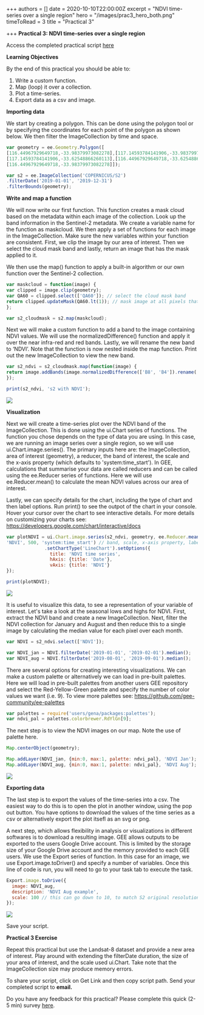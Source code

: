 +++
authors = []
date = 2020-10-10T22:00:00Z
excerpt = "NDVI time-series over a single region"
hero = "/images/prac3_hero_both.png"
timeToRead = 3
title = "Practical 3"

+++
**Practical 3: NDVI time-series over a single region**

Access the completed practical script [here](https://code.earthengine.google.com/?scriptPath=users%2Fjdmwhite%2FOTS-GEE4EC%3APractical_3%2FNDVI_timeseries_single)

**Learning Objectives**

By the end of this practical you should be able to:

1. Write a custom function.
2. Map (loop) it over a collection.
3. Plot a time-series.
4. Export data as a csv and image.

**Importing data**

We start by creating a polygon. This can be done using the polygon tool or by specifying the coordinates for each point of the polygon as shown below. We then filter the ImageCollection by time and space.

```js
var geometry = ee.Geometry.Polygon([
[116.44967929649718,-33.98379973082278],[117.14593784141906,-33.98379973082278],
[117.14593784141906,-33.62548866260113],[116.44967929649718,-33.62548866260113],
[116.44967929649718,-33.98379973082278]]);

var s2 = ee.ImageCollection('COPERNICUS/S2')
.filterDate('2019-01-01', '2019-12-31')
.filterBounds(geometry);
```

**Write and map a function**

We will now write our first function. This function creates a mask cloud based on the metadata within each image of the collection. Look up the band information in the Sentinel-2 metadata. We create a variable name for the function as maskcloud. We then apply a set of functions for each image in the ImageCollection. Make sure the new variables within your function are consistent. First, we clip the image by our area of interest. Then we select the cloud mask band and lastly, return an image that has the mask applied to it.

We then use the map() function to apply a built-in algorithm or our own function over the Sentinel-2 collection.

```js
var maskcloud = function(image) {
var clipped = image.clip(geometry);
var QA60 = clipped.select(['QA60']); // select the cloud mask band
return clipped.updateMask(QA60.lt(1)); // mask image at all pixels that are not zero
};

var s2_cloudmask = s2.map(maskcloud); 
```

Next we will make a custom function to add a band to the image containing NDVI values. We will use the normalizedDifference() function and apply it over the near infra-red and red bands. Lastly, we will rename the new band to ‘NDVI’. Note that the function is now nested inside the map function. Print out the new ImageCollection to view the new band.

```js
var s2_ndvi = s2_cloudmask.map(function(image) {
return image.addBands(image.normalizedDifference(['B8', 'B4']).rename('NDVI'))
});

print(s2_ndvi, 's2 with NDVI');
```

![](/images/prac3_ndvi_band.png)

**Visualization**

Next we will create a time-series plot over the NDVI band of the ImageCollection. This is done using the ui.Chart series of functions. The function you chose depends on the type of data you are using. In this case, we are running an image series over a single region, so we will use ui.Chart.image.series(). The primary inputs here are: the ImageCollection, area of interest (geometry), a reducer, the band of interest, the scale and the x-axis property (which defaults to 'system:time_start'). In GEE, calculations that summarise your data are called reducers and can be called using the ee.Reducer series of functions. Here we will use ee.Reducer.mean() to calculate the mean NDVI values across our area of interest.

Lastly, we can specify details for the chart, including the type of chart and then label options. Run print() to see the outpot of the chart in your console. Hover your cursor over the chart to see interactive details. For more details on customizing your charts see: https://developers.google.com/chart/interactive/docs

```js
var plotNDVI = ui.Chart.image.series(s2_ndvi, geometry, ee.Reducer.mean(), // we use an image based chart, with image, geom & reducer
'NDVI', 500, 'system:time_start') // band, scale, x-axis property, label
              .setChartType('LineChart').setOptions({
                title: 'NDVI time series',
                hAxis: {title: 'Date'},
                vAxis: {title: 'NDVI'}
});

print(plotNDVI);
```

![](/images/prac3_ndvi_chart.png)

It is useful to visualize this data, to see a representation of your variable of interest. Let's take a look at the seasonal lows and highs for NDVI. First, extract the NDVI band and create a new ImageCollection. Next, filter the NDVI collection for January and August and then reduce this to a single image by calculating the median value for each pixel over each month.

```js
var NDVI = s2_ndvi.select(['NDVI']);

var NDVI_jan = NDVI.filterDate('2019-01-01', '2019-02-01').median();
var NDVI_aug = NDVI.filterDate('2019-08-01', '2019-09-01').median();
```

There are several options for creating interesting visualizations. We can make a custom palette or alternatively we can load in pre-built palettes. Here we will load in pre-built palettes from another users GEE repository and select the Red-Yellow-Green palette and specify the number of color values we want (i.e. 9). To view more palettes see: https://github.com/gee-community/ee-palettes

```js
var palettes = require('users/gena/packages:palettes');
var ndvi_pal = palettes.colorbrewer.RdYlGn[9];
```

The next step is to view the NDVI images on our map. Note the use of palette here.

```js
Map.centerObject(geometry);

Map.addLayer(NDVI_jan, {min:0, max:1, palette: ndvi_pal}, 'NDVI Jan');
Map.addLayer(NDVI_aug, {min:0, max:1, palette: ndvi_pal}, 'NDVI Aug');
```

![](/images/prac3_ndvi_vis.png)

**Exporting data**

The last step is to export the values of the time-series into a csv. The easiest way to do this is to open the plot in another window, using the pop out button. You have options to download the values of the time series as a csv or alternatively export the plot itsefl as an svg or png.

A next step, which allows flexibility in analysis or visualizations in different softwares is to download a resulting image. GEE allows outputs to be exported to the users Google Drive account. This is limited by the storage size of your Google Drive account and the memory provided to each GEE users. We use the Export series of function. In this case for an image, we use Export.image.toDriver() and specify a number of variables. Once this line of code is run, you will need to go to your task tab to execute the task.

```js
Export.image.toDrive({
  image: NDVI_aug,
  description: 'NDVI Aug example',
  scale: 100 // this can go down to 10, to match S2 original resolution
});
```

![](/images/prac3_tasks.png)

Save your script.

**Practical 3 Exercise**

Repeat this practical but use the Landsat-8 dataset and provide a new area of interest. Play around with extending the filterDate duration, the size of your area of interest, and the scale used ui.Chart. Take note that the ImageCollection size may produce memory errors.

To share your script, click on Get Link and then copy script path. Send your completed script to **email.**

Do you have any feedback for this practical? Please complete this quick (2-5 min) survey [here](https://forms.gle/hT11ReQpvG2oLDxF7).